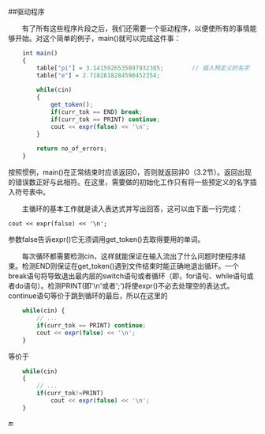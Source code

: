 ##驱动程序

&emsp;&emsp;有了所有这些程序片段之后，我们还需要一个驱动程序，以便使所有的事情能够开始。对这个简单的例子，main()就可以完成这件事：

```javascript
    int main()
    {
        table["pi"] = 3.1415926535897932385;        // 插入预定义的名字
        table["e"] = 2.7182818284590452354;
        
        while(cin)
        {
            get_token();
            if(curr_tok == END) break;
            if(curr_tok == PRINT) continue;
            cout << expr(false) << '\n';
        }
        
        return no_of_errors;
    }
```

按照惯例，main()在正常结束时应该返回0，否则就返回非0（3.2节）。返回出现的错误数正好与此相符。在这里，需要做的初始化工作只有将一些预定义的名字插入符号表中。

&emsp;&emsp;主循环的基本工作就是读入表达式并写出回答，这可以由下面一行完成：

    cout << expr(false) << '\n';
    
参数false告诉expr()它无须调用get_token()去取得要用的单词。

&emsp;&emsp;每次循环都需要检测cin，这样就能保证在输入流出了什么问题时使程序结束。检测END则保证在get_token()遇到文件结束时能正确地退出循环。一个break语句将导致退出最内层的switch语句或者循环（即，for语句、while语句或者do语句）。检测PRINT(即'\n'或者';')将使expr()不必去处理空的表达式。continue语句等价于跳到循环的最后，所以在这里的

```javascript
    while(cin) {
        // ...
        if(curr_tok == PRINT) continue;
        cout << expr(false) << '\n';
    }
```

等价于

```javascript
    while(cin)
    {
        // ...
        if(curr_tok!=PRINT)
            cout << expr(false) << '\n';
    }
```


🔚
